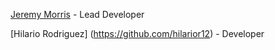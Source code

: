 [Jeremy Morris](https://github.com/morrislaw) - Lead Developer


[Hilario Rodriguez] (https://github.com/hilarior12) - Developer